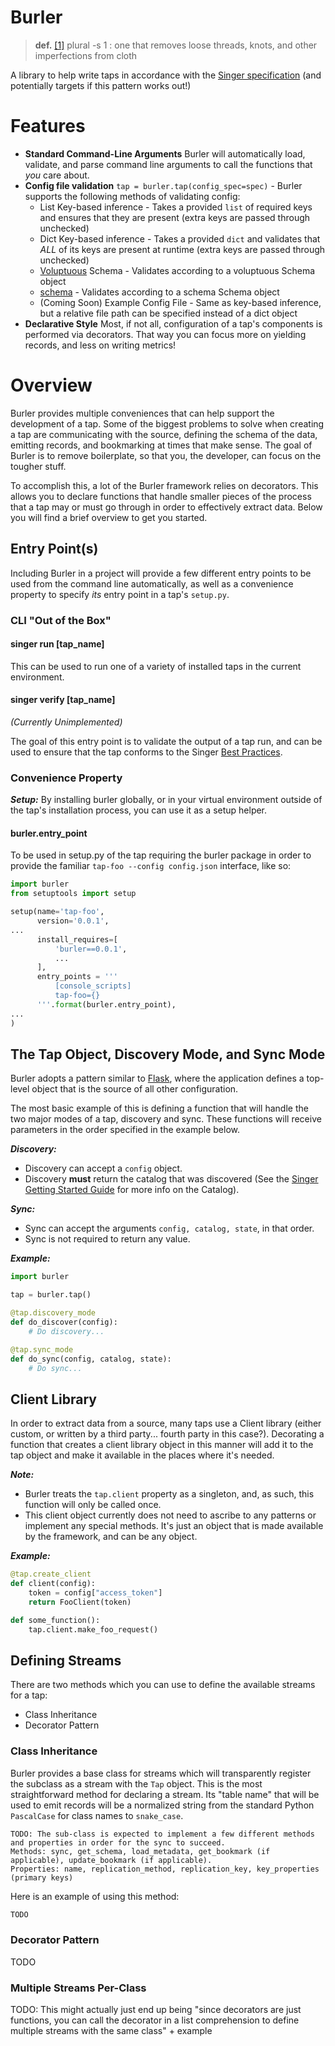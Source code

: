 # Burler

> **def.** [[1]](https://www.merriam-webster.com/dictionary/burler) plural -s
> 1 : one that removes loose threads, knots, and other imperfections from cloth

A library to help write taps in accordance with the [Singer specification](https://github.com/singer-io/getting-started) (and potentially targets if this pattern works out!)

# Features
- **Standard Command-Line Arguments** Burler will automatically load, validate, and parse command line arguments to call the functions that *you* care about.
- **Config file validation** `tap = burler.tap(config_spec=spec)` - Burler supports the following methods of validating config:
  - List Key-based inference - Takes a provided `list` of required keys and ensures that they are present (extra keys are passed through unchecked)
  - Dict Key-based inference - Takes a provided `dict` and validates that *ALL* of its keys are present at runtime (extra keys are passed through unchecked)
  - [Voluptuous](https://github.com/alecthomas/voluptuous) Schema - Validates according to a voluptuous Schema object
  - [schema](https://github.com/keleshev/schema) - Validates according to a schema Schema object
  - (Coming Soon) Example Config File - Same as key-based inference, but a relative file path can be specified instead of a dict object
- **Declarative Style** Most, if not all, configuration of a tap's components is performed via decorators. That way you can focus more on yielding records, and less on writing metrics!

# Overview
Burler provides multiple conveniences that can help support the development of a tap. Some of the biggest problems to solve when creating a tap are communicating with the source, defining the schema of the data, emitting records, and bookmarking at times that make sense. The goal of Burler is to remove boilerplate, so that you, the developer, can focus on the tougher stuff.

To accomplish this, a lot of the Burler framework relies on decorators. This allows you to declare functions that handle smaller pieces of the process that a tap may or must go through in order to effectively extract data. Below you will find a brief overview to get you started.

## Entry Point(s)

Including Burler in a project will provide a few different entry points to be used from the command line automatically, as well as a convenience property to specify *its* entry point in a tap's `setup.py`.

### CLI "Out of the Box"

#### singer run [tap_name]

This can be used to run one of a variety of installed taps in the current environment. 

#### singer verify [tap_name]

*(Currently Unimplemented)*

The goal of this entry point is to validate the output of a tap run, and can be used to ensure that the tap conforms to the Singer [Best Practices](https://github.com/singer-io/getting-started/blob/master/docs/BEST_PRACTICES.md#best-practices-for-building-a-singer-tap).

### Convenience Property

***Setup:*** By installing burler globally, or in your virtual environment outside of the tap's installation process, you can use it as a setup helper.

#### burler.entry_point

To be used in setup.py of the tap requiring the burler package in order to provide the familiar `tap-foo --config config.json` interface, like so:

```python
import burler
from setuptools import setup

setup(name='tap-foo',
      version='0.0.1',
...
      install_requires=[
          'burler==0.0.1',
          ...
      ],
      entry_points = '''
          [console_scripts]
          tap-foo={}
      '''.format(burler.entry_point),
...
)
```

## The Tap Object, Discovery Mode, and Sync Mode

Burler adopts a pattern similar to [Flask](http://flask.pocoo.org/), where the application defines a top-level object that is the source of all other configuration.

The most basic example of this is defining a function that will handle the two major modes of a tap, discovery and sync. These functions will receive parameters in the order specified in the example below.

***Discovery:***

- Discovery can accept a `config` object. 
- Discovery **must** return the catalog that was discovered (See the [Singer Getting Started Guide](https://github.com/singer-io/getting-started/blob/master/docs/DISCOVERY_MODE.md#the-catalog) for more info on the Catalog).

***Sync:***

- Sync can accept the arguments `config, catalog, state`, in that order.
- Sync is not required to return any value.

***Example:***

```python
import burler

tap = burler.tap()

@tap.discovery_mode
def do_discover(config):
    # Do discovery...

@tap.sync_mode
def do_sync(config, catalog, state):
    # Do sync...
```

## Client Library

In order to extract data from a source, many taps use a Client library (either custom, or written by a third party... fourth party in this case?). Decorating a function that creates a client library object in this manner will add it to the tap object and make it available in the places where it's needed.

***Note:***
- Burler treats the `tap.client` property as a singleton, and, as such, this function will only be called once.
- This client object currently does not need to ascribe to any patterns or implement any special methods. It's just an object that is made available by the framework, and can be any object.

***Example:***

```python
@tap.create_client
def client(config):
    token = config["access_token"]
    return FooClient(token)

def some_function():
    tap.client.make_foo_request()
```

## Defining Streams

There are two methods which you can use to define the available streams for a tap:
- Class Inheritance
- Decorator Pattern

### Class Inheritance

Burler provides a base class for streams which will transparently register the subclass as a stream with the `Tap` object. This is the most straightforward method for declaring a stream. Its "table name" that will be used to emit records will be a normalized string from the standard Python `PascalCase` for class names to `snake_case`.

```
TODO: The sub-class is expected to implement a few different methods and properties in order for the sync to succeed.
Methods: sync, get_schema, load_metadata, get_bookmark (if applicable), update_bookmark (if applicable).
Properties: name, replication_method, replication_key, key_properties (primary keys)
```

Here is an example of using this method:

```python
TODO
```

### Decorator Pattern
TODO

### Multiple Streams Per-Class
TODO: This might actually just end up being "since decorators are just functions, you can call the decorator in a list comprehension to define multiple streams with the same class" + example
